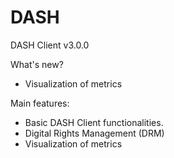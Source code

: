 # DASH

DASH Client v3.0.0

What's new? 

- Visualization of metrics

Main features:

- Basic DASH Client functionalities.
- Digital Rights Management (DRM)
- Visualization of metrics